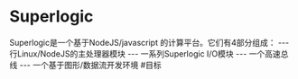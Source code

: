 # Superlogic
Superlogic是一个基于NodeJS/javascript 的计算平台。它们有4部分组成：
---行Linux/NodeJS的主处理器模块
--- 一系列Superlogic I/O模块
--- 一个高速总线
--- 一个基于图形/数据流开发环境
#目标

